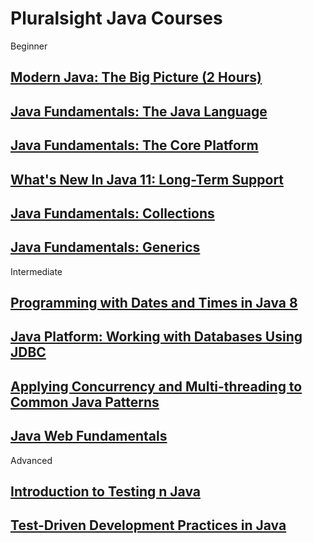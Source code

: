 # **Pluralsight Java Courses**

Beginner

## **[Modern Java: The Big Picture (2 Hours)](https://app.pluralsight.com/library/courses/modern-java-big-picture)**

## **[Java Fundamentals: The Java Language](https://app.pluralsight.com/library/courses/java-fundamentals-language)**

## **[Java Fundamentals: The Core Platform](https://app.pluralsight.com/library/courses/java-fundamentals-core-platform)**

## **[What's New In Java 11: Long-Term Support](https://app.pluralsight.com/library/courses/java-11-whats-new)**

## **[Java Fundamentals: Collections](https://app.pluralsight.com/library/courses/java-fundamentals-collections)**

## **[Java Fundamentals: Generics](https://app.pluralsight.com/library/courses/java-generics)**

Intermediate

## **[Programming with Dates and Times in Java 8](https://app.pluralsight.com/library/courses/java8-dates-times-programming)**

## **[Java Platform: Working with Databases Using JDBC](https://app.pluralsight.com/library/courses/jdbc-java-platform-working-with-databases)**

## **[Applying Concurrency and Multi-threading to Common Java Patterns](https://app.pluralsight.com/library/courses/java-patterns-concurrency-multi-threading)**

## **[Java Web Fundamentals](https://app.pluralsight.com/library/courses/java-web-fundamentals)**

Advanced

## **[Introduction to Testing n Java](https://app.pluralsight.com/library/courses/java-testing-introduction)**

## **[Test-Driven Development Practices in Java](https://app.pluralsight.com/library/courses/test-driven-development-java)**
